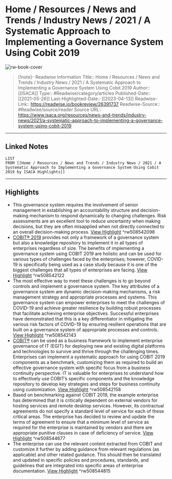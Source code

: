 # Home / Resources / News and Trends / Industry News / 2021 / A Systematic Approach to Implementing a Governance System Using Cobit 2019

![rw-book-cover](https://www.isaca.org/-/media/images/isacadp/project/isaca/isaca-now-blog/md-abdul_narasimhan.png)
<br>
>[!note]- Readwise Information
>Title:: Home / Resources / News and Trends / Industry News / 2021 / A Systematic Approach to Implementing a Governance System Using Cobit 2019
>Author:: [[ISACA]]
>Type:: #Readwise/category/articles
>Published-Date:: [[2021-05-26]]
>Last-Highlighted-Date:: [[2023-04-13]]
>Readwise-Link:: https://readwise.io/bookreview/26391737
>Readwise-Source:: #Readwise/source/reader
>Source URL:: https://www.isaca.org/resources/news-and-trends/industry-news/2021/a-systematic-approach-to-implementing-a-governance-system-using-cobit-2019
--- 

## Linked Notes
```dataview
LIST
FROM [[Home / Resources / News and Trends / Industry News / 2021 / A Systematic Approach to Implementing a Governance System Using Cobit 2019 by ISACA Highlights]]
```

---

## Highlights
- This governance system requires the involvement of senior management in establishing an accountability structure and decision-making mechanism to respond dynamically to changing challenges. Risk assessments are an excellent tool to reduce uncertainty when making decisions, but they are often misapplied when not directly connected to an overall decision-making process. [View Highlight](https://readwise.io/open/508542098) ^rw508542098
- [COBIT® 2019](https://www.isaca.org/resources/cobit) provides not only a framework of a governance system but also a knowledge repository to implement it in all types of enterprises regardless of size. The benefits of implementing a governance system using COBIT 2019 are holistic and can be used for various types of challenges faced by the enterprises; however, COVID-19 is specifically being used as a case study because it is one of the biggest challenges that all types of enterprises are facing. [View Highlight](https://readwise.io/open/508542122) ^rw508542122
- The most effective way to meet these challenges is to go beyond controls and implement a governance system. The key attributes of a governance system are dynamic decision-making mechanisms, a risk management strategy and appropriate processes and systems. This governance system can empower enterprises to meet the challenges of COVID-19 and achieve greater resilience by building robust processes that facilitate achieving enterprise objectives. Successful enterprises have demonstrated that this is a key differentiator in mitigating the various risk factors of COVID-19 by ensuring resilient operations that are built on a governance system of appropriate processes and controls. [View Highlight](https://readwise.io/open/508542143) ^rw508542143
- [COBIT®](https://www.isaca.org/resources/cobit) can be used as a business framework to implement enterprise governance of IT (EGIT) for deploying new and existing digital platforms and technologies to survive and thrive through the challenging times. Enterprises can implement a systematic approach for using COBIT 2019 components as a benchmark, customizing them as required to build an effective governance system with specific focus from a business continuity perspective. IT is valuable for enterprises to understand how to effectively use COBIT’s specific components and the knowledge repository to develop key strategies and steps for business continuity using customization. [View Highlight](https://readwise.io/open/508542158) ^rw508542158
- Based on benchmarking against COBIT 2019, the example enterprise has determined that it is critically dependent on external vendors for hosting services and remote desktop services. However, its contractual agreements do not specify a standard level of service for each of these critical areas. The enterprise has decided to review and update the terms of agreement to ensure that a minimum level of service as required for the enterprise is maintained by vendors and there are appropriate punitive clauses in case of deficiency of service. [View Highlight](https://readwise.io/open/508544677) ^rw508544677
- The enterprise can use the relevant content extracted from COBIT and customize it further by adding guidance from relevant regulations (as applicable) and other related guidance. This should then be translated and updated in specific policies and procedures, standards, and guidelines that are integrated into specific areas of enterprise documentation. [View Highlight](https://readwise.io/open/508544815) ^rw508544815
